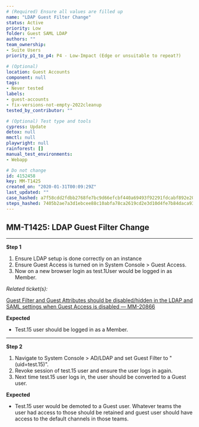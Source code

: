 ```yaml
---
# (Required) Ensure all values are filled up
name: "LDAP Guest Filter Change"
status: Active
priority: Low
folder: Guest SAML LDAP
authors: ""
team_ownership: 
- Suite Users
priority_p1_to_p4: P4 - Low-Impact (Edge or unsuitable to repeat?)

# (Optional)
location: Guest Accounts
component: null
tags: 
- Never tested
labels: 
- guest-accounts
- fix-versions-not-empty-2022cleanup
tested_by_contributor: ""

# (Optional) Test type and tools
cypress: Update
detox: null
mmctl: null
playwright: null
rainforest: []
manual_test_environments: 
- Webapp

# Do not change
id: 4152458
key: MM-T1425
created_on: "2020-01-31T00:09:29Z"
last_updated: ""
case_hashed: a7f58cdd2fdbb2768fe7bc9d66efcbf440a69493f92291fdcabf892e20fa946976a666a40630e672b92b27524267af25
steps_hashed: 7405b2ae7a3d1ebcee88c10abfa78ca2619cd2e3d10d4fe7b84daca932a71d5d3c40f56b1373618170665bb6783c4d26
---
```


<!-- (Auto-generated) Based on frontmatter's "key" and "name" -->

## MM-T1425: LDAP Guest Filter Change

---

**Step 1**

1. Ensure LDAP setup is done correctly on an instance
2. Ensure Guest Access is turned on in System Console > Guest Access.
3. Now on a new browser login as test.1User would be logged in as Member.

_Related ticket(s):_

[Guest Filter and Guest Attributes should be disabled/hidden in the LDAP and SAML settings when Guest Access is disabled — MM-20866](https://mattermost.atlassian.net/browse/MM-20866)

**Expected**

- Test.15 user should be logged in as a Member.

---

**Step 2**

1. Navigate to System Console > AD/LDAP and set Guest Filter to "(uid=test.15)".
2. Revoke session of test.15 user and ensure the user logs in again.
3. Next time test.15 user logs in, the user should be converted to a Guest user.

**Expected**

- Test.15 user would be demoted to a Guest user. Whatever teams the user had access to those should be retained and guest user should have access to the default channels in those teams.

